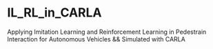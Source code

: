 # IL_RL_in_CARLA
Applying Imitation Learning and Reinforcement Learning in Pedestrain Interaction for Autonomous Vehicles &amp;&amp; Simulated with CARLA
